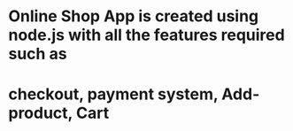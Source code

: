 # Online Shop App is created using node.js with all the features required such as 
# checkout, payment system, Add-product, Cart
